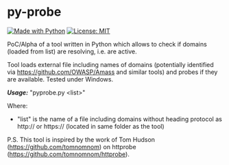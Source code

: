# py-probe
[![Made with Python](https://img.shields.io/badge/Made%20with-Python-blue.svg)](https://www.python.org/)
[![License: MIT](https://img.shields.io/badge/License-MIT-red.svg)](https://opensource.org/licenses/MIT)

PoC/Alpha of a tool written in Python which allows to check if domains (loaded from list) are resolving, i.e. are active.

Tool loads external file including names of domains (potentially identified via https://github.com/OWASP/Amass and similar tools) and probes if they are available. Tested under Windows. 

***Usage:*** "pyprobe.py \<list>"

Where: 
- "list" is the name of a file including domains without heading protocol as http:// or https:// (located in same folder as the tool)

P.S. This tool is inspired by the work of Tom Hudson (https://github.com/tomnomnom) on httprobe (https://github.com/tomnomnom/httprobe).
